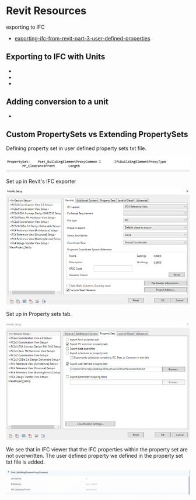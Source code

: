 # Revit Resources

exporting to IFC 

- [exporting-ifc-from-revit-part-3-user-defined-properties](https://bimcorner.com/exporting-ifc-from-revit-part-3-user-defined-properties/)


## Exporting to IFC with Units

- [](https://standards.buildingsmart.org/IFC/RELEASE/IFC4/ADD2_TC1/HTML/link/project-units.htm)
- [](https://standards.buildingsmart.org/IFC/DEV/IFC4_2/FINAL/HTML/annex/annex-e/basic-unit-declaration.htm)
- [](https://standards.buildingsmart.org/IFC/RELEASE/IFC4/FINAL/HTML/schema/ifcmeasureresource/content.htm)


## Adding conversion to a unit
- [](https://standards.buildingsmart.org/IFC/RELEASE/IFC2x/ADD1/HTML/ifcmeasureresource/IFC_R2X_UnitsMeasures_Examples.htm)

## Custom PropertySets vs Extending PropertySets

Defining property set in user defined property sets txt file.
 
![Defining property set](images/ifc_property_set_definition.png)

Set up in Revit's IFC exporter

![Revit IFC setup: General Tab](images/revit_general_setup.png)

Set up in Property sets tab.

![Revit IFC setup: Property Sets Tab](images/revit_property_sets_options.png)

We see that in IFC viewer that the IFC properties within the property set are not overwritten.
The user defined property we defined in the property set txt file is added.

![Property set in IFC viewer](images/propertyset_in_ifc_viewer.png)




